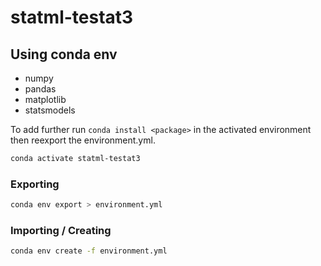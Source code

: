 # statml-testat3

## Using conda env
- numpy
- pandas
- matplotlib
- statsmodels

To add further run `conda install <package>` in the activated environment then reexport the environment.yml. 
``` sh
conda activate statml-testat3
```
### Exporting
``` sh
conda env export > environment.yml
```
### Importing / Creating
``` sh
conda env create -f environment.yml
```